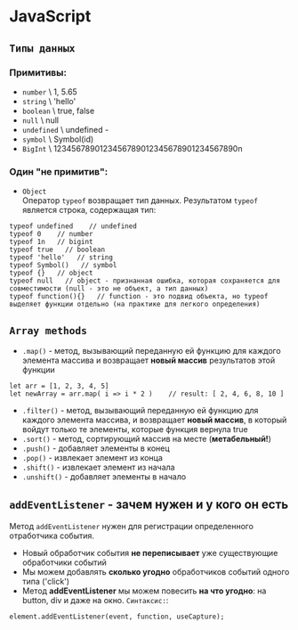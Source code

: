 # JavaScript


## `Типы данных`
### Примитивы:
* `number` \\ 1, 5.65
* `string` \\ 'hello'
* `boolean` \\ true, false
* `null` \\ null
* `undefined` \\ undefined -
* `symbol` \\ Symbol(id)
* `BigInt` \\ 1234567890123456789012345678901234567890n  
### Один "не примитив":
* `Object`  
Оператор `typeof` возвращает тип данных. Результатом `typeof` является строка, содержащая тип:
```JS
typeof undefined    // undefined
typeof 0    // number
typeof 1n   // bigint
typeof true   // boolean
typeof 'hello'   // string
typeof Symbol()   // symbol
typeof {}   // object
typeof null   // object - признанная ошибка, которая сохраняется для совместимости (null - это не объект, а тип данных)
typeof function(){}   // function - это подвид объекта, но typeof выделяет функции отдельно (на практике для легкого определения)
```

## `Array methods`
* `.map()` - метод, вызывающий переданную ей функцию для каждого элемента массива и возвращает **новый массив** результатов этой функции  
```JS 
let arr = [1, 2, 3, 4, 5]
let newArray = arr.map( i => i * 2 )    // result: [ 2, 4, 6, 8, 10 ]
```
* `.filter()` - метод, вызывающий переданную ей функцию для каждого элемента массива, и возвращает **новый массив**, в который войдут только те элементы, которые функция вернула true
* `.sort()` - метод, сортирующий массив на месте (**метабельный!**)
* `.push()` - добавляет элементы в конец
* `.pop()` - извлекает элемент из конца
* `.shift()` - извлекает элемент из начала
* `.unshift()` - добавляет элементы в начало  


## `addEventListener` - зачем нужен и у кого он есть
Метод `addEventListener` нужен для регистрации определенного отработчика события.
* Новый обработчик события **не переписывает** уже существующие обработчики событий
* Мы можем добавлять **сколько угодно** обработчиков событий одного типа ('click')
* Метод **addEventListener** мы можем повесить **на что угодно**: на button, div и даже на окно.
`Синтаксис:`:  
```JS
element.addEventListener(event, function, useCapture);
```  





  





